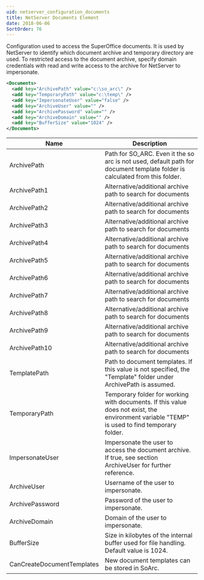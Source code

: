 ```yaml
---
uid: netserver_configuration_documents
title: NetServer Documents Element
date: 2018-06-06
SortOrder: 76
---
```

Configuration used to access the SuperOffice documents. It is used by NetServer to identify which document archive and temporary directory are used. To restricted access to the document archive, specify domain credentials with read and write access to the archive for NetServer to impersonate.

```xml
<Documents>
  <add key="ArchivePath" value="c:\so_arc\" />
  <add key="TemporaryPath" value="c:\temp\" />
  <add key="ImpersonateUser" value="false" />
  <add key="ArchiveUser" value="" />
  <add key="ArchivePassword" value="" />
  <add key="ArchiveDomain" value="" />
  <add key="BufferSize" value="1024" />
</Documents>
```

|Name|Description|
|------------|-|
|ArchivePath|Path for SO_ARC.  Even it the so arc is not used, default path for document template folder is calculated from this folder.|
|ArchivePath1|Alternative/additional archive path to search for documents|
|ArchivePath2|Alternative/additional archive path to search for documents|
|ArchivePath3|Alternative/additional archive path to search for documents|
|ArchivePath4|Alternative/additional archive path to search for documents|
|ArchivePath5|Alternative/additional archive path to search for documents|
|ArchivePath6|Alternative/additional archive path to search for documents|
|ArchivePath7|Alternative/additional archive path to search for documents|
|ArchivePath8|Alternative/additional archive path to search for documents|
|ArchivePath9|Alternative/additional archive path to search for documents|
|ArchivePath10|Alternative/additional archive path to search for documents|
|TemplatePath|Path to document templates. If this value is not specified, the "Template" folder under ArchivePath is assumed.|
|TemporaryPath|Temporary folder for working with documents. If this value does not exist, the environment variable "TEMP" is used to find temporary folder.|
|ImpersonateUser|Impersonate the user to access the document archive. If true, see section ArchiveUser for further reference.|
|ArchiveUser|Username of the user to impersonate.|
|ArchivePassword|Password of the user to impersonate.|
|ArchiveDomain|Domain of the user to impersonate.|
|BufferSize|Size in kilobytes of the internal buffer used for file handling.  Default value is 1024.|
|CanCreateDocumentTemplates|New document templates can be stored in SoArc.|
